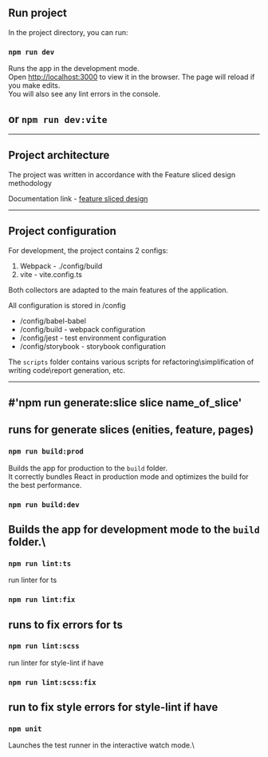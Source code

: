 ## Run project

In the project directory, you can run:

### `npm run dev` 

Runs the app in the development mode.\
Open [http://localhost:3000](http://localhost:3000) to view it in the browser.
The page will reload if you make edits.\
You will also see any lint errors in the console.
 
## or `npm run dev:vite`

----

## Project architecture

The project was written in accordance with the Feature sliced design methodology

Documentation link - [feature sliced design](https://feature-sliced.design/docs/get-started/tutorial)

----
## Project configuration

For development, the project contains 2 configs:
1. Webpack - ./config/build
2. vite - vite.config.ts

Both collectors are adapted to the main features of the application.

All configuration is stored in /config
- /config/babel-babel
- /config/build - webpack configuration
- /config/jest - test environment configuration
- /config/storybook - storybook configuration

The `scripts` folder contains various scripts for refactoring\simplification of writing code\report generation, etc.

----
## #'npm run generate:slice slice name_of_slice'

## runs for generate slices (enities, feature, pages)

### `npm run build:prod`

Builds the app for production to the `build` folder.\
It correctly bundles React in production mode and optimizes the build for the best performance.


### `npm run build:dev`

## Builds the app for development mode to the `build` folder.\


### `npm run lint:ts`
run linter for ts 


### `npm run lint:fix` 
## runs to fix errors for ts 

### `npm run lint:scss` 
run linter for style-lint if have 


### `npm run lint:scss:fix` 
## run to fix style errors for style-lint if have 


### `npm unit`
Launches the test runner in the interactive watch mode.\
